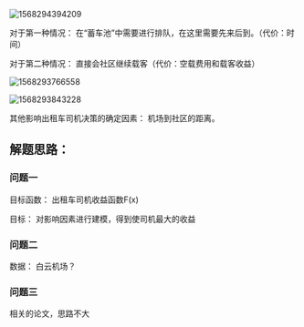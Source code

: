 ![1568294394209](C:\Users\66400\AppData\Roaming\Typora\typora-user-images\1568294394209.png)

对于第一种情况：   在“蓄车池”中需要进行排队，在这里需要先来后到。（代价：时间）

对于第二种情况：  直接会社区继续载客（代价：空载费用和载客收益）

![1568293766558](C:\Users\66400\AppData\Roaming\Typora\typora-user-images\1568293766558.png)

![1568293843228](C:\Users\66400\AppData\Roaming\Typora\typora-user-images\1568293843228.png)

其他影响出租车司机决策的确定因素：     机场到社区的距离。





## 解题思路：

### 问题一

目标函数：   出租车司机收益函数F(x)

目标：   对影响因素进行建模，得到使司机最大的收益

### 问题二

数据： 白云机场？

### 问题三

相关的论文，思路不大

